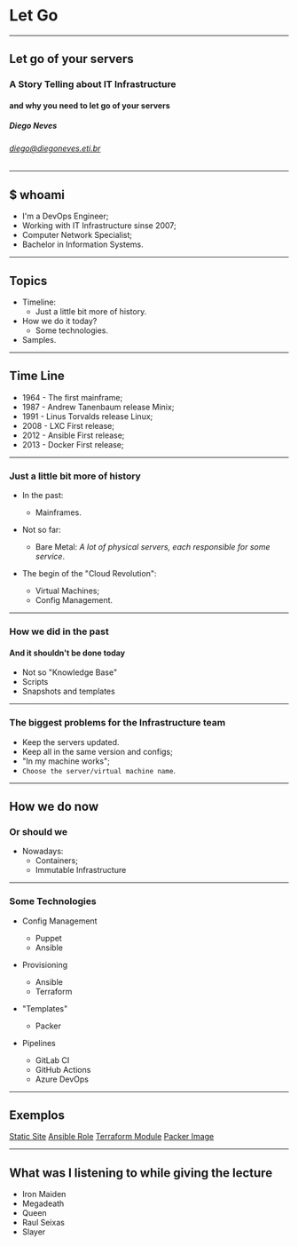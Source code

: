 # Let Go

---

## Let go of your servers

### A Story Telling about IT Infrastructure

#### and why you need to let go of your servers

##### Diego Neves

###### diego@diegoneves.eti.br

---

## $ whoami

* I'm a DevOps Engineer;
* Working with IT Infrastructure sinse 2007;
* Computer Network Specialist;
* Bachelor in Information Systems.

---

## Topics

* Timeline:
  * Just a little bit more of history.
* How we do it today?
  * Some technologies.
* Samples.

---

## Time Line

* 1964 - The first mainframe;
* 1987 - Andrew Tanenbaum release Minix;
* 1991 - Linus Torvalds release Linux;
* 2008 - LXC First release;
* 2012 - Ansible First release;
* 2013 - Docker First release;

---

### Just a little bit more of history

* In the past:
  * Mainframes.

* Not so far:
  * Bare Metal: *A lot of physical servers, each responsible for some service*.

* The begin of the "Cloud Revolution":
  * Virtual Machines;
  * Config Management.

---

### How we did in the past

#### And it shouldn't be done today

* Not so "Knowledge Base"
* Scripts
* Snapshots and templates

---

### The biggest problems for the Infrastructure team

* Keep the servers updated.
* Keep all in the same version and configs;
* "In my machine works";
* `Choose the server/virtual machine name`.

---

## How we do now

### Or should we

* Nowadays:
  * Containers;
  * Immutable Infrastructure

---

### Some Technologies

* Config Management
  * Puppet
  * Ansible

* Provisioning
  * Ansible
  * Terraform

* "Templates"
  * Packer

* Pipelines
  * GitLab CI
  * GitHub Actions
  * Azure DevOps

---

## Exemplos

[Static Site](https://github.com/diegoaceneves/iac-software)
[Ansible Role](https://github.com/diegoaceneves/iac-ansible-role)
[Terraform Module](https://github.com/diegoaceneves/iac-terraform)
[Packer Image](https://github.com/diegoaceneves/iac-packer)

---

## What was I listening to while giving the lecture

* Iron Maiden
* Megadeath
* Queen
* Raul Seixas
* Slayer
